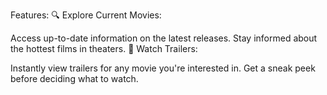 Features:
🔍 Explore Current Movies:

Access up-to-date information on the latest releases.
Stay informed about the hottest films in theaters.
🎥 Watch Trailers:

Instantly view trailers for any movie you're interested in.
Get a sneak peek before deciding what to watch.

